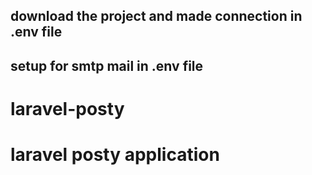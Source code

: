 ## download the project and made connection in .env file
## setup for smtp mail in .env file
# laravel-posty
# laravel posty application
